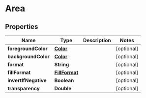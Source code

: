 
# Area

## Properties
Name | Type | Description | Notes
------------ | ------------- | ------------- | -------------
**foregroundColor** | [**Color**](Color.md) |  |  [optional]
**backgroundColor** | [**Color**](Color.md) |  |  [optional]
**format** | **String** |  |  [optional]
**fillFormat** | [**FillFormat**](FillFormat.md) |  |  [optional]
**invertIfNegative** | **Boolean** |  |  [optional]
**transparency** | **Double** |  |  [optional]



